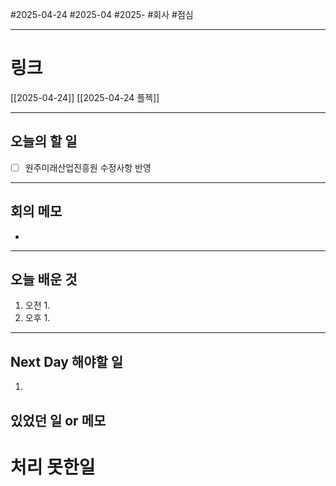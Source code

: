 #2025-04-24 #2025-04 #2025- 
#회사 #점심 

------
# 링크 
[[2025-04-24]]
[[2025-04-24 플젝]]

---
## 오늘의 할 일
- [ ] 원주미래산업진흥원 수정사항 반영
---
## 회의 메모
- 
---
## 오늘 배운 것
1. 오전
    1. 
2. 오후
    1. 
---
## Next Day 해야할 일
1. 


## 있었던 일 or 메모


# 처리 못한일